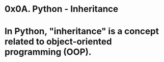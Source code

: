 # 0x0A. Python - Inheritance

# In Python, "inheritance" is a concept related to object-oriented programming (OOP).
